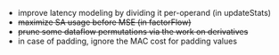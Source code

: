 - improve latency modeling by dividing it per-operand (in updateStats)
- ~~maximize SA usage before MSE (in factorFlow)~~
- ~~prune some dataflow permutations via the work on derivatives~~
- in case of padding, ignore the MAC cost for padding values
